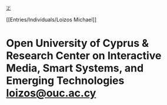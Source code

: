 [🇿](zotero://select/library/items/QUMQUMTF)

[[Entries/Individuals/Loizos Michael]] 
# Open University of Cyprus & Research Center on Interactive Media, Smart Systems, and Emerging Technologies loizos@ouc.ac.cy

